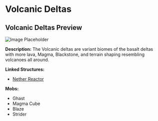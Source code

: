 # Volcanic Deltas

## Volcanic Deltas Preview

![Image Placeholder](https://static.miraheze.org/stardustlabswiki/3/3e/Volcanic\_deltas.png)

**Description:** The Volcanic deltas are variant biomes of the basalt deltas with more lava, Magma, Blackstone, and terrain shaping resembling volcanoes all around.

**Linked Structures:**

* [Nether Reactor](../nether-structures/netherreactor.md)

**Mobs:**

* Ghast
* Magma Cube
* Blaze
* Strider
